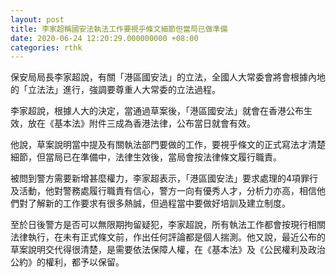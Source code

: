 ```yaml
---
layout: post
title: 李家超稱國安法執法工作要視乎條文細節但當局已做準備
date: 2020-06-24 12:20:29.000000000 +08:00
categories: rthk
---
```


保安局局長李家超說，有關「港區國安法」的立法，全國人大常委會將會根據內地的「立法法」進行，強調要尊重人大常委的立法過程。

李家超說，根據人大的決定，當通過草案後，「港區國安法」就會在香港公布生效，放在《基本法》附件三成為香港法律，公布當日就會有效。

他說，草案說明當中提及有關執法部門要做的工作，要視乎條文的正式寫法才清楚細節，但當局已在準備中，法律生效後，當局會按法律條文履行職責。

被問到警方需要新增甚麼權力，李家超表示，「港區國安法」要求處理的4項罪行及活動，他對警務處履行職責有信心，警方一向有優秀人才，分析力亦高，相信他們對了解新的工作要求有很多熱誠，但過程當中要做好培訓及建立制度。

至於日後警方是否可以無限期拘留疑犯，李家超說，所有執法工作都會按現行相關法律執行，在未有正式條文前，作出任何評論都是個人揣測。他又說，最近公布的草案說明交代得很清楚，是需要依法保障人權，在《基本法》及《公民權利及政治公約》的權利，都予以保留。
